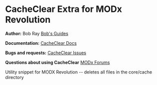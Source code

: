 CacheClear Extra for MODx Revolution
=======================================


**Author:** Bob Ray [Bob's Guides](https://bobsguides.com)

**Documentation:** [CacheClear Docs](https://bobsguides.com/cache-clear-tutorial.html)

**Bugs and requests:** [CacheClear Issues](https://github.com/BobRay/CacheClear/issues)

**Questions about using CacheClear** [MODx Forums](https://forums.modx.com)

Utility snippet for MODX Revolution -- deletes all files in the core/cache directory
